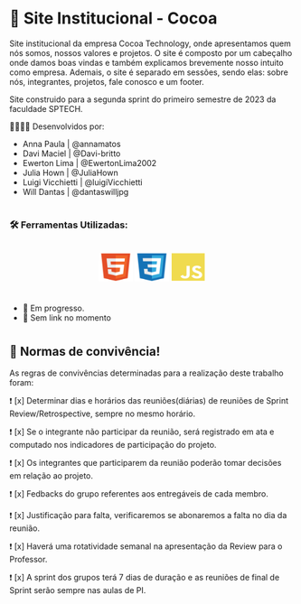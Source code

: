 # 🍫 Site Institucional - Cocoa

Site institucional da empresa Cocoa Technology, onde apresentamos quem nós somos, nossos valores e projetos. O site é composto por um cabeçalho onde damos boas vindas e também explicamos brevemente nosso intuito como empresa. Ademais, o site é separado em sessões, sendo elas: sobre nós, integrantes, projetos, fale conosco e um footer.

Site construido para a segunda sprint do primeiro semestre de 2023 da faculdade SPTECH.

👷🏻‍♂️🔨 Desenvolvidos por:
  - Anna Paula | @annamatos
  - Davi Maciel | @Davi-britto
  - Ewerton Lima | @EwertonLima2002
  - Julia Hown | @JuliaHown
  - Luigi Vicchietti | @luigiVicchietti
  - Will Dantas | @dantaswilljpg

#

### 🛠 Ferramentas Utilizadas:
<br>

<div align="center">
   <img align="center" alt="cocoaTechnology-HTML" height="50" width="60" src="https://raw.githubusercontent.com/devicons/devicon/master/icons/html5/html5-original.svg">
  <img align="center" alt="cocoaTechnology-CSS" height="50" width="60" src="https://raw.githubusercontent.com/devicons/devicon/master/icons/css3/css3-original.svg">
  <img align="center" alt="cocoaTechnology-Js" height="50" width="60" src="https://raw.githubusercontent.com/devicons/devicon/master/icons/javascript/javascript-plain.svg">
</div>

#

- 📌 Em progresso.
- 🔗 Sem link no momento


#

## 📝 Normas de convivência!

As regras de convivências determinadas para a realização deste trabalho foram:

❗ [x] Determinar dias e horários das reuniões(diárias) de reuniões de Sprint Review/Retrospective, sempre no mesmo horário.

❗ [x] Se o integrante não participar da reunião, será registrado em ata e computado nos indicadores de participação do projeto.

❗ [x] Os integrantes que participarem da reunião poderão tomar decisões em relação ao projeto.

❗ [x] Fedbacks do grupo referentes aos entregáveis de cada membro.

❗ [x] Justificação para falta, verificaremos se abonaremos a falta no dia da reunião.

❗ [x] Haverá uma rotatividade semanal na apresentação da Review para o Professor.

❗ [x] A sprint dos grupos terá 7 dias de duração e as reuniões de final de Sprint serão sempre nas aulas de PI.

